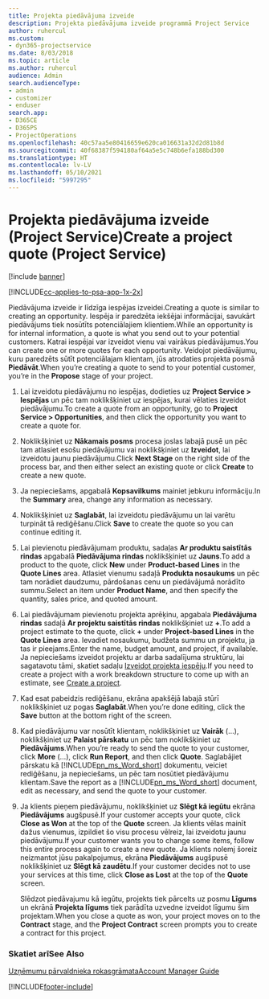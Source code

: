 ```yaml
---
title: Projekta piedāvājuma izveide
description: Projekta piedāvājuma izveide programmā Project Service
author: ruhercul
ms.custom:
- dyn365-projectservice
ms.date: 8/03/2018
ms.topic: article
ms.author: ruhercul
audience: Admin
search.audienceType:
- admin
- customizer
- enduser
search.app:
- D365CE
- D365PS
- ProjectOperations
ms.openlocfilehash: 40c57aa5e80416659e620ca016631a32d2d81b8d
ms.sourcegitcommit: 40f68387f594180af64a5e5c748b6efa188bd300
ms.translationtype: HT
ms.contentlocale: lv-LV
ms.lasthandoff: 05/10/2021
ms.locfileid: "5997295"
---
```

# <a name="create-a-project-quote-project-service"></a><span data-ttu-id="7e6bd-103">Projekta piedāvājuma izveide (Project Service)</span><span class="sxs-lookup"><span data-stu-id="7e6bd-103">Create a project quote (Project Service)</span></span>

[!include [banner](../includes/psa-now-project-operations.md)]

[!INCLUDE[cc-applies-to-psa-app-1x-2x](../includes/cc-applies-to-psa-app-1x-2x.md)]

<span data-ttu-id="7e6bd-104">Piedāvājuma izveide ir līdzīga iespējas izveidei.</span><span class="sxs-lookup"><span data-stu-id="7e6bd-104">Creating a quote is similar to creating an opportunity.</span></span> <span data-ttu-id="7e6bd-105">Iespēja ir paredzēta iekšējai informācijai, savukārt piedāvājums tiek nosūtīts potenciālajiem klientiem.</span><span class="sxs-lookup"><span data-stu-id="7e6bd-105">While an opportunity is for internal information, a quote is what you send out to your potential customers.</span></span> <span data-ttu-id="7e6bd-106">Katrai iespējai var izveidot vienu vai vairākus piedāvājumus.</span><span class="sxs-lookup"><span data-stu-id="7e6bd-106">You can create one or more quotes for each opportunity.</span></span> <span data-ttu-id="7e6bd-107">Veidojot piedāvājumu, kuru paredzēts sūtīt potenciālajam klientam, jūs atrodaties projekta posmā **Piedāvāt**.</span><span class="sxs-lookup"><span data-stu-id="7e6bd-107">When you’re creating a quote to send to your potential customer, you’re in the **Propose** stage of your project.</span></span>  
  
1. <span data-ttu-id="7e6bd-108">Lai izveidotu piedāvājumu no iespējas, dodieties uz **Project Service > Iespējas** un pēc tam noklikšķiniet uz iespējas, kurai vēlaties izveidot piedāvājumu.</span><span class="sxs-lookup"><span data-stu-id="7e6bd-108">To create a quote from an opportunity, go to **Project Service > Opportunities**, and then click the opportunity you want to create a quote for.</span></span>  
  
2. <span data-ttu-id="7e6bd-109">Noklikšķiniet uz **Nākamais posms** procesa joslas labajā pusē un pēc tam atlasiet esošu piedāvājumu vai noklikšķiniet uz **Izveidot**, lai izveidotu jaunu piedāvājumu.</span><span class="sxs-lookup"><span data-stu-id="7e6bd-109">Click **Next Stage** on the right side of the process bar, and then either select an existing quote or click **Create** to create a new quote.</span></span>  
  
3. <span data-ttu-id="7e6bd-110">Ja nepieciešams, apgabalā **Kopsavilkums** mainiet jebkuru informāciju.</span><span class="sxs-lookup"><span data-stu-id="7e6bd-110">In the **Summary** area, change any information as necessary.</span></span>  
  
4. <span data-ttu-id="7e6bd-111">Noklikšķiniet uz **Saglabāt**, lai izveidotu piedāvājumu un lai varētu turpināt tā rediģēšanu.</span><span class="sxs-lookup"><span data-stu-id="7e6bd-111">Click **Save** to create the quote so you can continue editing it.</span></span>  
  
5. <span data-ttu-id="7e6bd-112">Lai pievienotu piedāvājumam produktu, sadaļas **Ar produktu saistītās rindas** apgabalā **Piedāvājuma rindas** noklikšķiniet uz **Jauns**.</span><span class="sxs-lookup"><span data-stu-id="7e6bd-112">To add a product to the quote, click **New** under **Product-based Lines** in the **Quote Lines** area.</span></span> <span data-ttu-id="7e6bd-113">Atlasiet vienumu sadaļā **Produkta nosaukums** un pēc tam norādiet daudzumu, pārdošanas cenu un piedāvājumā norādīto summu.</span><span class="sxs-lookup"><span data-stu-id="7e6bd-113">Select an item under **Product Name**, and then specify the quantity, sales price, and quoted amount.</span></span>  
  
6. <span data-ttu-id="7e6bd-114">Lai piedāvājumam pievienotu projekta aprēķinu, apgabala **Piedāvājuma rindas** sadaļā **Ar projektu saistītās rindas** noklikšķiniet uz **+**.</span><span class="sxs-lookup"><span data-stu-id="7e6bd-114">To add a project estimate to the quote, click **+** under **Project-based Lines** in the **Quote Lines** area.</span></span> <span data-ttu-id="7e6bd-115">Ievadiet nosaukumu, budžeta summu un projektu, ja tas ir pieejams.</span><span class="sxs-lookup"><span data-stu-id="7e6bd-115">Enter the name, budget amount, and project, if available.</span></span> <span data-ttu-id="7e6bd-116">Ja nepieciešams izveidot projektu ar darba sadalījuma struktūru, lai sagatavotu tāmi, skatiet sadaļu [Izveidot projekta iespēju](../psa/create-project.md).</span><span class="sxs-lookup"><span data-stu-id="7e6bd-116">If you need to create a project with a work breakdown structure to come up with an estimate, see [Create a project](../psa/create-project.md).</span></span>  
  
7. <span data-ttu-id="7e6bd-117">Kad esat pabeidzis rediģēšanu, ekrāna apakšējā labajā stūrī noklikšķiniet uz pogas **Saglabāt**.</span><span class="sxs-lookup"><span data-stu-id="7e6bd-117">When you’re done editing, click the **Save** button at the bottom right of the screen.</span></span>  
  
8. <span data-ttu-id="7e6bd-118">Kad piedāvājumu var nosūtīt klientam, noklikšķiniet uz **Vairāk** (…), noklikšķiniet uz **Palaist pārskatu** un pēc tam noklikšķiniet uz **Piedāvājums**.</span><span class="sxs-lookup"><span data-stu-id="7e6bd-118">When you’re ready to send the quote to your customer, click **More** (…), click **Run Report**, and then click **Quote**.</span></span> <span data-ttu-id="7e6bd-119">Saglabājiet pārskatu kā [!INCLUDE[pn_ms_Word_short](../includes/pn-ms-word-short.md)] dokumentu, veiciet rediģēšanu, ja nepieciešams, un pēc tam nosūtiet piedāvājumu klientam.</span><span class="sxs-lookup"><span data-stu-id="7e6bd-119">Save the report as a [!INCLUDE[pn_ms_Word_short](../includes/pn-ms-word-short.md)] document, edit as necessary, and send the quote to your customer.</span></span>  
  
9. <span data-ttu-id="7e6bd-120">Ja klients pieņem piedāvājumu, noklikšķiniet uz **Slēgt kā iegūtu** ekrāna **Piedāvājums** augšpusē.</span><span class="sxs-lookup"><span data-stu-id="7e6bd-120">If your customer accepts your quote, click **Close as Won** at the top of the **Quote** screen.</span></span> <span data-ttu-id="7e6bd-121">Ja klients vēlas mainīt dažus vienumus, izpildiet šo visu procesu vēlreiz, lai izveidotu jaunu piedāvājumu.</span><span class="sxs-lookup"><span data-stu-id="7e6bd-121">If your customer wants you to change some items, follow this entire process again to create a new quote.</span></span> <span data-ttu-id="7e6bd-122">Ja klients nolemj šoreiz neizmantot jūsu pakalpojumus, ekrāna **Piedāvājums** augšpusē noklikšķiniet uz **Slēgt kā zaudētu**.</span><span class="sxs-lookup"><span data-stu-id="7e6bd-122">If your customer decides not to use your services at this time, click **Close as Lost** at the top of the **Quote** screen.</span></span>  
  
   <span data-ttu-id="7e6bd-123">Slēdzot piedāvajumu kā iegūtu, projekts tiek pārcelts uz posmu **Līgums** un ekrānā **Projekta līgums** tiek parādīta uzvedne izveidot līgumu šim projektam.</span><span class="sxs-lookup"><span data-stu-id="7e6bd-123">When you close a quote as won, your project moves on to the **Contract** stage, and the **Project Contract** screen prompts you to create a contract for this project.</span></span>  
  
### <a name="see-also"></a><span data-ttu-id="7e6bd-124">Skatiet arī</span><span class="sxs-lookup"><span data-stu-id="7e6bd-124">See Also</span></span>  
 [<span data-ttu-id="7e6bd-125">Uzņēmumu pārvaldnieka rokasgrāmata</span><span class="sxs-lookup"><span data-stu-id="7e6bd-125">Account Manager Guide</span></span>](../psa/account-manager-guide.md)


[!INCLUDE[footer-include](../includes/footer-banner.md)]